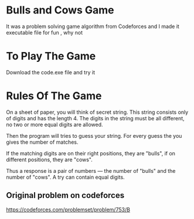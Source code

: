 # Bulls and Cows Game
It was a problem solving game algorithm from Codeforces and I made it executable file for fun , why not 

# To Play The Game
Download the code.exe file and try it

# Rules Of The Game
On a sheet of paper, you will think of secret string. This string consists only of digits and has the length 4.
The digits in the string must be all different, no two or more equal digits are allowed.

Then the program will tries to guess your string. 
For every guess the you gives the number of matches.

If the matching digits are on their right positions, they are "bulls",
if on different positions, they are "cows".

Thus a response is a pair of numbers — the number of "bulls" and the number of "cows". A try can contain equal digits.


## Original problem on codeforces
https://codeforces.com/problemset/problem/753/B


